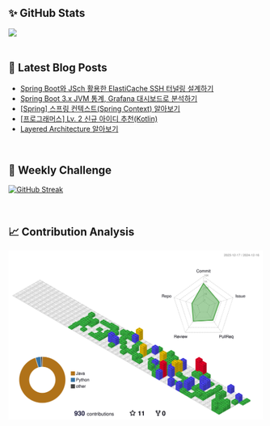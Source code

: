 ## ✨ GitHub Stats
<div>
	<img src="https://github-readme-stats.vercel.app/api?username=rowing0328&count_private=true"/>
</div>

<br/>

<!-- START_CUSTOM_SECTION -->
## 📕 Latest Blog Posts

- [Spring Boot와 JSch 활용한 ElastiCache SSH 터널링 설계하기](https://dev-rowing.tistory.com/9)
- [Spring Boot 3.x JVM 통계, Grafana 대시보드로 분석하기](https://dev-rowing.tistory.com/8)
- [[Spring] 스프링 컨텍스트(Spring Context) 알아보기](https://dev-rowing.tistory.com/6)
- [[프로그래머스] Lv. 2 신규 아이디 추천(Kotlin)](https://dev-rowing.tistory.com/5)
- [Layered Architecture 알아보기](https://dev-rowing.tistory.com/4)

<!-- END_CUSTOM_SECTION -->

<br/>

## 🏃 Weekly Challenge
[![GitHub Streak](https://streak-stats.demolab.com?user=rowing0328&theme=dark&mode=weekly)](https://git.io/streak-stats)

<br/>

## 📈 Contribution Analysis
![gitblock version](profile-3d-contrib/profile-gitblock.svg)
